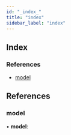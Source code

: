 ```yaml
---
id: "_index_"
title: "index"
sidebar_label: "index"
---
```


## Index

### References

* [model](_index_.md#model)

## References

###  model

• **model**:
